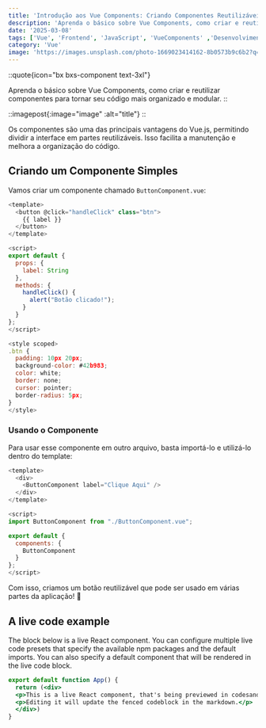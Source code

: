 ```yaml
---
title: 'Introdução aos Vue Components: Criando Componentes Reutilizáveis'
description: 'Aprenda o básico sobre Vue Components, como criar e reutilizar componentes para tornar seu código mais organizado e modular.'
date: '2025-03-08'
tags: ['Vue', 'Frontend', 'JavaScript', 'VueComponents' ,'DesenvolvimentoWeb']
category: 'Vue'
image: 'https://images.unsplash.com/photo-1669023414162-8b0573b9c6b2?q=80&w=1932&auto=format&fit=crop&ixlib=rb-4.0.3&ixid=M3wxMjA3fDB8MHxwaG90by1wYWdlfHx8fGVufDB8fHx8fA%3D%3D'
---
```


::quote{icon="bx bxs-component text-3xl"}

  Aprenda o básico sobre Vue Components, como criar e reutilizar componentes para tornar seu código mais organizado e modular.
::


::imagepost{:image="image" :alt="title"}
::

Os componentes são uma das principais vantagens do Vue.js, permitindo dividir a interface em partes reutilizáveis. Isso facilita a manutenção e melhora a organização do código.

## Criando um Componente Simples

Vamos criar um componente chamado `ButtonComponent.vue`:

```js
<template>
  <button @click="handleClick" class="btn">
    {{ label }}
  </button>
</template>

<script>
export default {
  props: {
    label: String
  },
  methods: {
    handleClick() {
      alert("Botão clicado!");
    }
  }
};
</script>

<style scoped>
.btn {
  padding: 10px 20px;
  background-color: #42b983;
  color: white;
  border: none;
  cursor: pointer;
  border-radius: 5px;
}
</style>

```

### Usando o Componente

Para usar esse componente em outro arquivo, basta importá-lo e utilizá-lo dentro do template:

```js
<template>
  <div>
    <ButtonComponent label="Clique Aqui" />
  </div>
</template>

<script>
import ButtonComponent from "./ButtonComponent.vue";

export default {
  components: {
    ButtonComponent
  }
};
</script>

```

Com isso, criamos um botão reutilizável que pode ser usado em várias partes da aplicação! 🚀

## A live code example

The block below is a live React component. You can configure multiple live code presets that specify the available npm packages and the default imports. You can also specify a default component that will be rendered in the live code block.

```jsx live
export default function App() {
  return (<div>
  <p>This is a live React component, that's being previewed in codesandbox. </p>
  <p>Editing it will update the fenced codeblock in the markdown.</p>
  </div>)
}
```